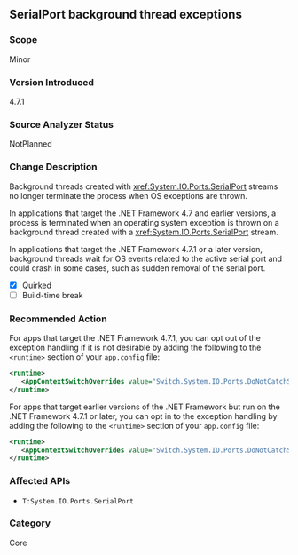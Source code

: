 ## SerialPort background thread exceptions

### Scope
Minor

### Version Introduced
4.7.1

### Source Analyzer Status
NotPlanned

### Change Description
Background threads created with <xref:System.IO.Ports.SerialPort> streams no longer terminate the process when OS exceptions are thrown. <br/> 

In applications that target the .NET Framework 4.7 and earlier versions, a process is terminated when an operating system exception is thrown on a background thread created with a <xref:System.IO.Ports.SerialPort> stream. <br/> 

In applications that target the .NET Framework 4.7.1 or a later version, background threads wait for OS events related to the active serial port and could crash in some cases, such as sudden removal of the serial port. 

- [X] Quirked
- [ ] Build-time break

### Recommended Action

For apps that target the .NET Framework 4.7.1, you can opt out of the exception handling if it is not desirable by adding the following to the `<runtime>` section of your `app.config` file:

```xml
<runtime>
   <AppContextSwitchOverrides value="Switch.System.IO.Ports.DoNotCatchSerialStreamThreadExceptions=true" />
</runtime>
```

For apps that target earlier versions of the .NET Framework but run on the .NET Framework 4.7.1 or later, you can opt in to the exception handling by adding the following to the `<runtime>` section of your `app.config` file:

```xml
<runtime>
   <AppContextSwitchOverrides value="Switch.System.IO.Ports.DoNotCatchSerialStreamThreadExceptions=false" />
</runtime>
```

### Affected APIs

* `T:System.IO.Ports.SerialPort`

### Category
Core

<!--
Bug #428461
-->
